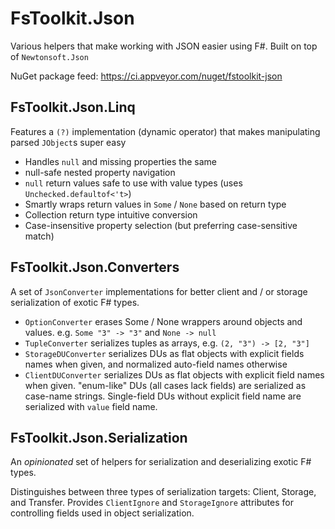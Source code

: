 # FsToolkit.Json

Various helpers that make working with JSON easier using F#. Built on top of `Newtonsoft.Json`

NuGet package feed: https://ci.appveyor.com/nuget/fstoolkit-json

## FsToolkit.Json.Linq

Features a `(?)` implementation (dynamic operator) that makes manipulating parsed `JObject`s super easy
  - Handles `null` and missing properties the same
  - null-safe nested property navigation
  - `null` return values safe to use with value types (uses `Unchecked.defaultof<'t>`)
  - Smartly wraps return values in `Some` / `None` based on return type
  - Collection return type intuitive conversion
  - Case-insensitive property selection (but preferring case-sensitive match) 

## FsToolkit.Json.Converters

A set of `JsonConverter` implementations for better client and / or storage serialization of exotic F# types.

  - `OptionConverter` erases Some / None wrappers around objects and values. e.g. `Some "3" -> "3"` and `None -> null`
  - `TupleConverter` serializes tuples as arrays, e.g. `(2, "3") -> [2, "3"]`
  - `StorageDUConverter` serializes DUs as flat objects with explicit fields names when given, and normalized auto-field names otherwise
  - `ClientDUConverter` serializes DUs as flat objects with explicit field names when given. "enum-like" DUs (all cases lack fields) are serialized as case-name strings. Single-field DUs without explicit field name are serialized with `value` field name.
  
## FsToolkit.Json.Serialization

An _opinionated_ set of helpers for serialization and deserializing exotic F# types.

Distinguishes between three types of serialization targets: Client, Storage, and Transfer. Provides `ClientIgnore` and `StorageIgnore` attributes for controlling fields used in object serialization.
